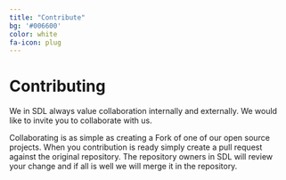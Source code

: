```yaml
---
title: "Contribute"
bg: '#006600'
color: white
fa-icon: plug
---
```


# Contributing
We in SDL always value collaboration internally and externally. We would like to invite you to collaborate with us. 

Collaborating is as simple as creating a Fork of one of our open source projects. When you contribution is ready simply create a pull request against the original repository. The repository owners in SDL will review your change and if all is well we will merge it in the repository.